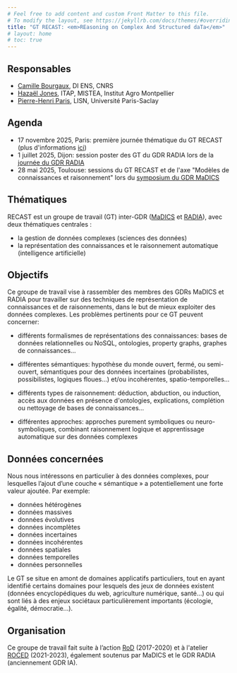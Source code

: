 ```yaml
---
# Feel free to add content and custom Front Matter to this file.
# To modify the layout, see https://jekyllrb.com/docs/themes/#overriding-theme-defaults
title: "GT RECAST: <em>REasoning on Complex And Structured daTa</em>"
# layout: home
# toc: true
---
```


## Responsables

- [Camille Bourgaux](https://www.di.ens.fr/camille.bourgaux/), DI ENS, CNRS
- [Hazaël Jones](http://hazael.jones.free.fr/), ITAP, MISTEA, Institut Agro Montpellier
- [Pierre-Henri Paris](https://phparis.net/), LISN, Université Paris-Saclay

## Agenda

- 17 novembre 2025, Paris: première journée thématique du GT RECAST (plus d'informations [ici](/events/2025-11-17.md))
- 1 juillet 2025, Dijon: session poster des GT du GDR RADIA lors de la [journée du GDR RADIA](https://pfia2025.u-bourgogne.fr/Ateliers/GdR%20Radia/)
- 28 mai 2025, Toulouse: sessions du GT RECAST et de l'axe "Modèles de connaissances et raisonnement" lors du [symposium du GDR MaDICS](https://www.madics.fr/event/symposium-madics-7/)

## Thématiques

RECAST est un groupe de travail (GT) inter-GDR ([MaDICS](https://www.madics.fr/) et [RADIA](https://gdr-radia.cnrs.fr/)), avec deux thématiques centrales :

- la gestion de données complexes (sciences des données)
- la représentation des connaissances et le raisonnement automatique (intelligence artificielle) 

## Objectifs

Ce groupe de travail vise à rassembler des membres des GDRs MaDICS et RADIA pour travailler sur des techniques de représentation de connaissances et de raisonnements, dans le but de mieux exploiter des données complexes. Les problèmes pertinents pour ce GT peuvent concerner:

- différents formalismes de représentations des connaissances: bases de données relationnelles ou NoSQL, ontologies, property graphs, graphes de connaissances...

- différentes sémantiques: hypothèse du monde ouvert, fermé, ou semi-ouvert, sémantiques pour des données incertaines (probabilistes, possibilistes, logiques floues...) et/ou incohérentes, spatio-temporelles...

- différents types de raisonnement: déduction, abduction, ou induction, accès aux données en présence d'ontologies, explications, complétion ou nettoyage de bases de connaissances...

- différentes approches: approches purement symboliques ou neuro-symboliques, combinant raisonnement logique et apprentissage automatique sur des données complexes

## Données concernées

Nous nous intéressons en particulier à des données complexes, pour lesquelles l’ajout d’une couche « sémantique » a potentiellement une forte valeur ajoutée. Par exemple:

- données hétérogènes
- données massives
- données évolutives
- données incomplètes
- données incertaines
- données incohérentes
- données spatiales
- données temporelles
- données personnelles

Le GT se situe en amont de domaines applicatifs particuliers, tout en ayant identifié certains domaines pour lesquels des jeux de données existent (données encyclopédiques du web, agriculture numérique, santé...) ou qui sont liés à des enjeux sociétaux particulièrement importants (écologie, égalité, démocratie...).

## Organisation

Ce groupe de travail fait suite à l’action [RoD](https://www.irit.fr/ROD/) (2017-2020) et à l'atelier [ROCED](https://www.irit.fr/ROCED/) (2021-2023), également soutenus par MaDICS et le GDR RADIA (anciennement GDR IA).
